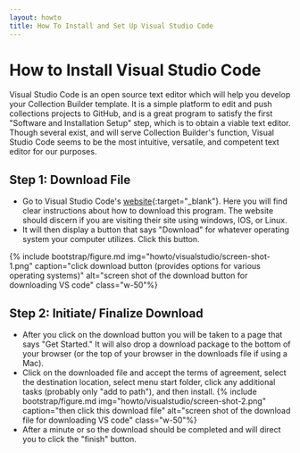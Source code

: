 ```yaml
---
layout: howto
title: How To Install and Set Up Visual Studio Code
---
```

# How to Install Visual Studio Code

Visual Studio Code is an open source text editor which will help you develop your Collection Builder template. It is a simple platform to edit and push collections projects to GitHub, and is a great program to satisfy the first "Software and Installation Setup" step, which is to obtain a viable text editor. Though several exist, and will serve Collection Builder's function, Visual Studio Code seems to be the most intuitive, versatile, and competent text editor for our purposes. 

## Step 1: Download File

- Go to Visual Studio Code's [website](https://code.visualstudio.com){:target="_blank"}. Here you will find clear instructions about how to download this program. The website should discern if you are visiting their site using windows, IOS, or Linux. 
- It will then display a button that says "Download" for whatever operating system your computer utilizes. Click this button. 

{% include bootstrap/figure.md img="howto/visualstudio/screen-shot-1.png" caption="click download button (provides options for various operating systems)" alt="screen shot of the download button for downloading VS code" class="w-50"%}



## Step 2: Initiate/ Finalize Download

- After you click on the download button you will be taken to a page that says "Get Started." It will also drop a download package to the bottom of your browser (or the top of your browser in the downloads file if using a Mac). 
- Click on the downloaded file and accept the terms of agreement, select the destination location, select menu start folder, click any additional tasks (probably only "add to path"), and then install. 
{% include bootstrap/figure.md img="howto/visualstudio/screen-shot-2.png" caption="then click this download file" alt="screen shot of the download file for downloading VS code" class="w-50"%}
- After a minute or so the download should be completed and will direct you to click the "finish" button. 
